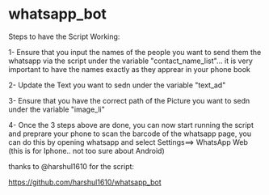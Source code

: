 # whatsapp_bot

Steps to have the Script Working:

1- Ensure that you input the names of the people you want to send them the whatsapp via the script under the variable "contact_name_list"... it is very important to have the names exactly as they apprear in your phone book

2- Update the Text you want to sedn under the variable "text_ad"

3- Ensure that you have the correct path of the Picture you want to sedn under the variable "image_li"

4- Once the 3 steps above are done, you can now start running the script and preprare your phone to scan the barcode of the whatsapp page, you can do this by opening whatsapp and select Settings==> WhatsApp Web (this is for Iphone.. not too sure about Android)

thanks to @harshul1610 for the script: 

https://github.com/harshul1610/whatsapp_bot
